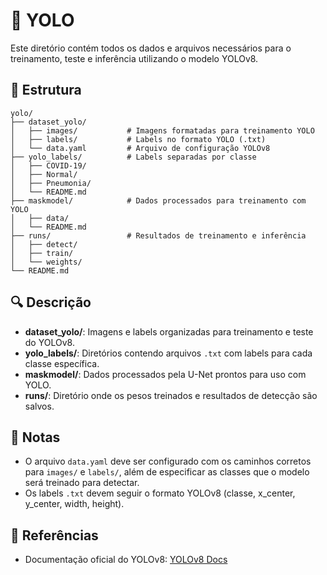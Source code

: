 # 📂 YOLO

Este diretório contém todos os dados e arquivos necessários para o treinamento, teste e inferência utilizando o modelo YOLOv8.

## 📁 Estrutura
```
yolo/
├── dataset_yolo/
│   ├── images/           # Imagens formatadas para treinamento YOLO
│   ├── labels/           # Labels no formato YOLO (.txt)
│   └── data.yaml         # Arquivo de configuração YOLOv8
├── yolo_labels/          # Labels separadas por classe
│   ├── COVID-19/
│   ├── Normal/
│   ├── Pneumonia/
│   └── README.md
├── maskmodel/            # Dados processados para treinamento com YOLO
│   ├── data/             
│   └── README.md
├── runs/                 # Resultados de treinamento e inferência
│   ├── detect/
│   ├── train/
│   └── weights/
└── README.md
```

## 🔍 Descrição
- **dataset_yolo/**: Imagens e labels organizadas para treinamento e teste do YOLOv8.
- **yolo_labels/**: Diretórios contendo arquivos `.txt` com labels para cada classe específica.
- **maskmodel/**: Dados processados pela U-Net prontos para uso com YOLO.
- **runs/**: Diretório onde os pesos treinados e resultados de detecção são salvos.

## 📌 Notas
- O arquivo `data.yaml` deve ser configurado com os caminhos corretos para `images/` e `labels/`, além de especificar as classes que o modelo será treinado para detectar.
- Os labels `.txt` devem seguir o formato YOLOv8 (classe, x_center, y_center, width, height).

## 📖 Referências
- Documentação oficial do YOLOv8: [YOLOv8 Docs](https://github.com/ultralytics/ultralytics)


